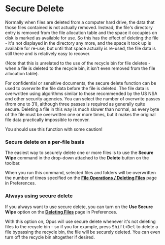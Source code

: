 # Secure Delete

Normally when files are deleted from a computer hard drive, the data that those files contained is not actually removed. Instead, the file's directory entry is removed from the file allocation table and the space it occupies on disk is marked as available for use. So this has the effect of deleting the file - it's not displayed in the directory any more, and the space it took up is available for re-use, but until that space actually is re-used, the file data is still there and is relatively easy to recover.

(Note that this is unrelated to the use of the recycle bin for file deletes - when a file is deleted to the recycle bin, it isn't even removed from the file allocation table).

For confidential or sensitive documents, the secure delete function can be used to overwrite the file data before the file is deleted. The file data is overwritten using algorithms similar to those recommended by the US NSA and other security agencies. You can select the number of overwrite passes (from one to 31), although three passes is required as generally quite secure. Deleting a file in this way is much slower than normal, as every byte of the file must be overwritten one or more times, but it makes the original file data practically impossible to recover.

You should use this function with some caution!

### Secure delete on a per-file basis

The easiest way to securely delete one or more files is to use the **Secure Wipe** command in the drop-down attached to the **Delete** button on the toolbar.

When you run this command, selected files and folders will be overwritten the number of times specified on the **[File Operations / Deleting Files](/Manual/preferences/preferences_categories/file_operations/deleting_files.md)** page in Preferences.

### Always using secure delete

If you always want to use secure delete, you can turn on the **Use Secure Wipe** option on the **[Deleting Files](/Manual/preferences/preferences_categories/file_operations/deleting_files.md)** page in Preferences.

With this option on, Opus will use secure delete whenever it's not deleting files to the recycle bin - so if you for example, press <kbd>Shift+Del</kbd> to delete a file bypassing the recycle bin, the file will be securely deleted. You can even turn off the recycle bin altogether if desired.
